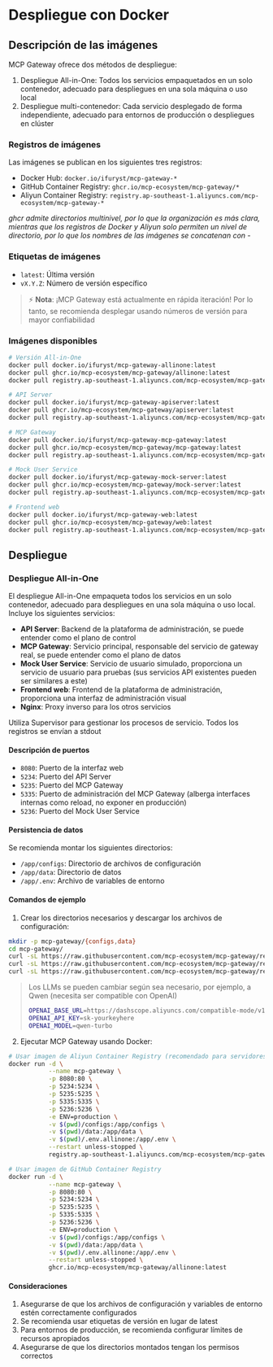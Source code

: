 # Despliegue con Docker

## Descripción de las imágenes

MCP Gateway ofrece dos métodos de despliegue:
1. Despliegue All-in-One: Todos los servicios empaquetados en un solo contenedor, adecuado para despliegues en una sola máquina o uso local
2. Despliegue multi-contenedor: Cada servicio desplegado de forma independiente, adecuado para entornos de producción o despliegues en clúster

### Registros de imágenes

Las imágenes se publican en los siguientes tres registros:
- Docker Hub: `docker.io/ifuryst/mcp-gateway-*`
- GitHub Container Registry: `ghcr.io/mcp-ecosystem/mcp-gateway/*`
- Aliyun Container Registry: `registry.ap-southeast-1.aliyuncs.com/mcp-ecosystem/mcp-gateway-*`

*ghcr admite directorios multinivel, por lo que la organización es más clara, mientras que los registros de Docker y Aliyun solo permiten un nivel de directorio, por lo que los nombres de las imágenes se concatenan con -*

### Etiquetas de imágenes

- `latest`: Última versión
- `vX.Y.Z`: Número de versión específico

> ⚡ **Nota**: ¡MCP Gateway está actualmente en rápida iteración! Por lo tanto, se recomienda desplegar usando números de versión para mayor confiabilidad

### Imágenes disponibles

```bash
# Versión All-in-One
docker pull docker.io/ifuryst/mcp-gateway-allinone:latest
docker pull ghcr.io/mcp-ecosystem/mcp-gateway/allinone:latest
docker pull registry.ap-southeast-1.aliyuncs.com/mcp-ecosystem/mcp-gateway-allinone:latest

# API Server
docker pull docker.io/ifuryst/mcp-gateway-apiserver:latest
docker pull ghcr.io/mcp-ecosystem/mcp-gateway/apiserver:latest
docker pull registry.ap-southeast-1.aliyuncs.com/mcp-ecosystem/mcp-gateway-apiserver:latest

# MCP Gateway
docker pull docker.io/ifuryst/mcp-gateway-mcp-gateway:latest
docker pull ghcr.io/mcp-ecosystem/mcp-gateway/mcp-gateway:latest
docker pull registry.ap-southeast-1.aliyuncs.com/mcp-ecosystem/mcp-gateway-mcp-gateway:latest

# Mock User Service
docker pull docker.io/ifuryst/mcp-gateway-mock-server:latest
docker pull ghcr.io/mcp-ecosystem/mcp-gateway/mock-server:latest
docker pull registry.ap-southeast-1.aliyuncs.com/mcp-ecosystem/mcp-gateway-mock-server:latest

# Frontend web
docker pull docker.io/ifuryst/mcp-gateway-web:latest
docker pull ghcr.io/mcp-ecosystem/mcp-gateway/web:latest
docker pull registry.ap-southeast-1.aliyuncs.com/mcp-ecosystem/mcp-gateway-web:latest
```

## Despliegue

### Despliegue All-in-One

El despliegue All-in-One empaqueta todos los servicios en un solo contenedor, adecuado para despliegues en una sola máquina o uso local. Incluye los siguientes servicios:
- **API Server**: Backend de la plataforma de administración, se puede entender como el plano de control
- **MCP Gateway**: Servicio principal, responsable del servicio de gateway real, se puede entender como el plano de datos
- **Mock User Service**: Servicio de usuario simulado, proporciona un servicio de usuario para pruebas (sus servicios API existentes pueden ser similares a este)
- **Frontend web**: Frontend de la plataforma de administración, proporciona una interfaz de administración visual
- **Nginx**: Proxy inverso para los otros servicios

Utiliza Supervisor para gestionar los procesos de servicio. Todos los registros se envían a stdout

#### Descripción de puertos

- `8080`: Puerto de la interfaz web
- `5234`: Puerto del API Server
- `5235`: Puerto del MCP Gateway
- `5335`: Puerto de administración del MCP Gateway (alberga interfaces internas como reload, no exponer en producción)
- `5236`: Puerto del Mock User Service

#### Persistencia de datos

Se recomienda montar los siguientes directorios:
- `/app/configs`: Directorio de archivos de configuración
- `/app/data`: Directorio de datos
- `/app/.env`: Archivo de variables de entorno

#### Comandos de ejemplo

1. Crear los directorios necesarios y descargar los archivos de configuración:

```bash
mkdir -p mcp-gateway/{configs,data}
cd mcp-gateway/
curl -sL https://raw.githubusercontent.com/mcp-ecosystem/mcp-gateway/refs/heads/main/configs/apiserver.yaml -o configs/apiserver.yaml
curl -sL https://raw.githubusercontent.com/mcp-ecosystem/mcp-gateway/refs/heads/main/configs/mcp-gateway.yaml -o configs/mcp-gateway.yaml
curl -sL https://raw.githubusercontent.com/mcp-ecosystem/mcp-gateway/refs/heads/main/.env.example -o .env.allinone
```

> Los LLMs se pueden cambiar según sea necesario, por ejemplo, a Qwen (necesita ser compatible con OpenAI)
> ```bash
> OPENAI_BASE_URL=https://dashscope.aliyuncs.com/compatible-mode/v1/
> OPENAI_API_KEY=sk-yourkeyhere
> OPENAI_MODEL=qwen-turbo
> ```

2. Ejecutar MCP Gateway usando Docker:

```bash
# Usar imagen de Aliyun Container Registry (recomendado para servidores o dispositivos en China continental)
docker run -d \
           --name mcp-gateway \
           -p 8080:80 \
           -p 5234:5234 \
           -p 5235:5235 \
           -p 5335:5335 \
           -p 5236:5236 \
           -e ENV=production \
           -v $(pwd)/configs:/app/configs \
           -v $(pwd)/data:/app/data \
           -v $(pwd)/.env.allinone:/app/.env \
           --restart unless-stopped \
           registry.ap-southeast-1.aliyuncs.com/mcp-ecosystem/mcp-gateway-allinone:latest

# Usar imagen de GitHub Container Registry
docker run -d \
           --name mcp-gateway \
           -p 8080:80 \
           -p 5234:5234 \
           -p 5235:5235 \
           -p 5335:5335 \
           -p 5236:5236 \
           -e ENV=production \
           -v $(pwd)/configs:/app/configs \
           -v $(pwd)/data:/app/data \
           -v $(pwd)/.env.allinone:/app/.env \
           --restart unless-stopped \
           ghcr.io/mcp-ecosystem/mcp-gateway/allinone:latest
```

#### Consideraciones

1. Asegurarse de que los archivos de configuración y variables de entorno estén correctamente configurados
2. Se recomienda usar etiquetas de versión en lugar de latest
3. Para entornos de producción, se recomienda configurar límites de recursos apropiados
4. Asegurarse de que los directorios montados tengan los permisos correctos 
